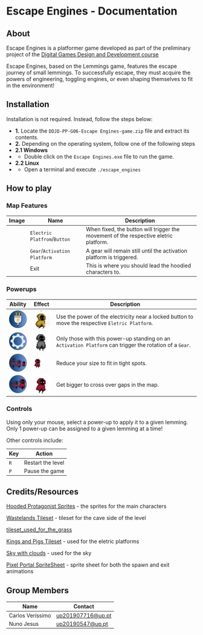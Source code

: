# Escape Engines - Documentation

## About

Escape Engines is a platformer game developed as part of the preliminary project of the [Digital Games Design and Development course](https://itch.io/jam/ddjd-feup-2024-preliminary-projects)

Escape Engines, based on the Lemmings game, features the escape journey of small lemmings. To successfully escape, they must acquire the powers of engineering, toggling engines, or even shaping themselves to fit in the environment!

## Installation

Installation is not required. Instead, follow the steps below:
- **1.** Locate the `DDJD-PP-G06-Escape Engines-game.zip` file and extract its contents.
- **2.** Depending on the operating system, follow one of the following steps
- **2.1 Windows**
- - Double click on the `Escape Engines.exe` file to run the game.
- **2.2 Linux**
- - Open a terminal and execute `./escape_engines`


## How to play

### Map Features

| Image | Name | Description |
| --- | --- | --- |
|<PLATFORM AND BUTTON IMAGE> | `Electric Platfrom`/`Button` | When fixed, the button will trigger the movement of the respective eletric platform. |
|<GEAR AND ACTIVATION PLATFORM IMAGE> |`Gear`/`Activation Platform`| A gear will remain still until the activation platform is triggered.|
|<EXIT IMAGE>| Exit | This is where you should lead the hoodied characters to.|


### Powerups

| Ability | Effect | Description |
| --- | --- | --- |
| <img src="../art/powerups/eletrical/plug.png" width=50/> | <img src="../art/player/eletric_fix/eletric_fixing_05.png" width=50/> |Use the power of the electricity near a locked button to move the respective `Eletric Platform`. |
| <img src="../art/powerups/mechanical/gear.png" width=50/> | <img src="../art/player/mechanical_idle/mechanical_idle_02.png" width=50/> | Only those with this power-up standing on an `Activation Platform` can trigger the rotation of a `Gear`. |
| <img src="../art/powerups/chemical/shrink.png" width=50/> | <img src="../art/player/walk/walk_02.png" width=30/> | Reduce your size to fit in tight spots. |
| <img src="../art/powerups/civil/expand.png" width=50/> | <img src="../art/player/walk/walk_02.png" width=60/> | Get bigger to cross over gaps in the map. |

### Controls

Using only your mouse, select a power-up to apply it to a given lemming. Only 1 power-up can be assigned to a given lemming at a time!

Other controls include:

| Key | Action |
| --- | --- |
| `R` | Restart the level |
| `P` | Pause the game |

## Credits/Resources

[Hooded Protagonist Sprites](https://penzilla.itch.io/hooded-protagonist) - the sprites for the main characters

[Wastelands Tileset](https://quintino-pixels.itch.io/wasteland-plataformer-tileset) - tileset for the cave side of the level

[tileset_used_for_the_grass](???)

[Kings and Pigs Tileset](https://pixelfrog-assets.itch.io/kings-and-pigs) - used for the eletric platforms

[Sky with clouds](https://free-game-assets.itch.io/free-sky-with-clouds-background-pixel-art-set) - used for the sky

[Pixel Portal SpriteSheet](https://grappe.itch.io/pixelportal) - sprite sheet for both the spawn and exit animations


## Group Members

| Name | Contact |
| --- | --- |
| Carlos Veríssimo | <up201907716@up.pt>
| Nuno Jesus | <up20190547@up.pt>
